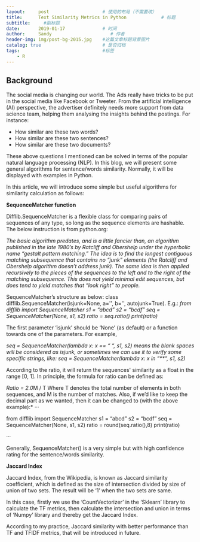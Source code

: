 ```yaml
---
layout:     post                    # 使用的布局（不需要改）
title:      Text Similarity Metrics in Python             # 标题 
subtitle:     #副标题
date:       2019-01-17              # 时间
author:     Sandy                      # 作者
header-img: img/post-bg-2015.jpg    #这篇文章标题背景图片
catalog: true                       # 是否归档
tags:                               #标签
    - R
---
```


## Background
The social media is changing our world. The Ads really have tricks to be put in the social media like Facebook or Tweeter. From the artificial intelligence (AI) perspective, the advertiser definitely needs more support from data science team, helping them analysing the insights behind the postings. For instance:
- How similar are these two words?
- How similar are these two sentences?
- How similar are these two documents?

These above questions I mentioned can be solved in terms of the popular natural language processing (NLP). In this blog, we will present some general algorithms for sentence/words similarity. Normally, it will be displayed with examples in Python.

In this article, we will introduce some simple but useful algorithms for similarity calculation as follows:

**SequenceMatcher function**

Difflib.SequenceMatcher is a flexible class for comparing pairs of sequences of any type, so long as the sequence elements are hashable. The below instruction is from python.org: 

*The basic algorithm predates, and is a little fancier than, an algorithm published in the late 1980’s by Ratcliff and Obershelp under the hyperbolic name “gestalt pattern matching.” The idea is to find the longest contiguous matching subsequence that contains no “junk” elements (the Ratcliff and Obershelp algorithm doesn’t address junk). The same idea is then applied recursively to the pieces of the sequences to the left and to the right of the matching subsequence. This does not yield minimal edit sequences, but does tend to yield matches that “look right” to people.*

SequenceMatcher’s structure as below:
class difflib.SequenceMatcher(isjunk=None, a='', b='', autojunk=True). E.g.:
*from difflib import SequenceMatcher
s1 = “abcd”
s2 = “bcdf”
seq = SequenceMatcher(None, s1, s2)
ratio = seq.ratio()
print(ratio)*

The first parameter ‘isjunk’ should be ‘None’ (as default) or a function towards one of the parameters. For example, 

*seq = SequenceMatcher(lambda x: x == “ “, s1, s2) means the blank spaces will be considered as isjunk, or sometimes we can use it to verify some specific strings, like: seq = SequenceMatcher(lambda x: x in “**“, s1, s2)*

According to the ratio, it will return the sequences' similarity as a float in the range [0, 1]. In principle, the formula for ratio can be defined as:

*Ratio = 2.0*M / T
Where T denotes the total number of elements in both sequences, and M is the number of matches. Also, if we’d like to keep the decimal part as we wanted, then it can be changed to (with the above example):*
···
<p>from difflib import SequenceMatcher
s1 = “abcd”
s2 = “bcdf”
seq = SequenceMatcher(None, s1, s2)
ratio = round(seq.ratio(),8)
print(ratio)</p>
···

Generally, SequenceMatcher() is a very simple but with high confidence rating for the sentence/words similarity.

**Jaccard Index**

Jaccard Index, from the Wikipedia, is known as Jaccard similarity coefficient, which is defined as the size of intersection divided by size of union of two sets. 
The result will be ‘1’ when the two sets are same.


In this case, firstly we use the ‘CountVectorizer’  in the ‘Sklearn’ library to calculate the TF metrics, then calculate the intersection and union in terms of ‘Numpy’ library and thereby get the Jaccard Index. 

According to my practice, Jaccard similarity with better performance than TF and TFIDF metrics, that will be introduced in future.







